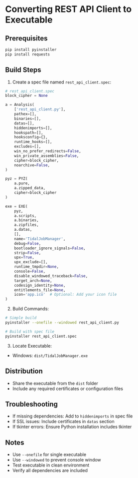 # Converting REST API Client to Executable

## Prerequisites
```bash
pip install pyinstaller
pip install requests
```

## Build Steps

1. Create a spec file named `rest_api_client.spec`:
```python
# rest_api_client.spec
block_cipher = None

a = Analysis(
    ['rest_api_client.py'],
    pathex=[],
    binaries=[],
    datas=[],
    hiddenimports=[],
    hookspath=[],
    hooksconfig={},
    runtime_hooks=[],
    excludes=[],
    win_no_prefer_redirects=False,
    win_private_assemblies=False,
    cipher=block_cipher,
    noarchive=False,
)

pyz = PYZ(
    a.pure,
    a.zipped_data,
    cipher=block_cipher
)

exe = EXE(
    pyz,
    a.scripts,
    a.binaries,
    a.zipfiles,
    a.datas,
    [],
    name='TidalJobManager',
    debug=False,
    bootloader_ignore_signals=False,
    strip=False,
    upx=True,
    upx_exclude=[],
    runtime_tmpdir=None,
    console=False,
    disable_windowed_traceback=False,
    target_arch=None,
    codesign_identity=None,
    entitlements_file=None,
    icon='app.ico'  # Optional: Add your icon file
)
```

2. Build Commands:
```bash
# Simple build
pyinstaller --onefile --windowed rest_api_client.py

# Build with spec file
pyinstaller rest_api_client.spec
```

3. Locate Executable:
- Windows: `dist/TidalJobManager.exe`

## Distribution
- Share the executable from the `dist` folder
- Include any required certificates or configuration files

## Troubleshooting
- If missing dependencies: Add to `hiddenimports` in spec file
- If SSL issues: Include certificates in `datas` section
- If tkinter errors: Ensure Python installation includes tkinter

## Notes
- Use `--onefile` for single executable
- Use `--windowed` to prevent console window
- Test executable in clean environment
- Verify all dependencies are included
